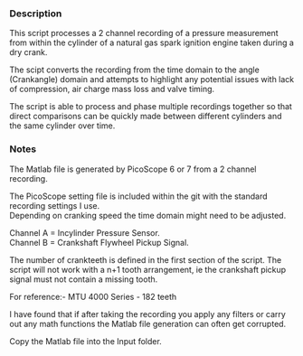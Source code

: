 ### Description

This script processes a 2 channel recording of a pressure measurement from within the cylinder of a natural gas spark ignition engine taken during a dry crank. 
    
The scipt converts the recording from the time domain to the angle (Crankangle) domain and attempts to highlight any potential issues with lack of compression, air charge mass loss and valve timing. 

The script is able to process and phase multiple recordings together so that direct comparisons can be quickly made between different cylinders and the same cylinder over time. 


### Notes

The Matlab file is generated by PicoScope 6 or 7 from a 2 channel recording. 

The PicoScope setting file is included within the git with the standard recording settings I use.  
Depending on cranking speed the time domain might need to be adjusted. 

Channel A = Incylinder Pressure Sensor.   
Channel B = Crankshaft Flywheel Pickup Signal. 

The number of crankteeth is defined in the first section of the script. 
The script will not work with a n+1 tooth arrangement, ie the crankshaft pickup signal must not contain a missing tooth. 

For reference:-
MTU 4000 Series - 182 teeth

I have found that if after taking the recording you apply any filters or carry out any math functions the Matlab file generation can often get corrupted. 

Copy the Matlab file into the Input folder. 